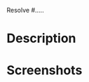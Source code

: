 <!-- If there's an issue associated with this pull request, add it here -->

Resolve #.....

# Description

<!--
  Provide a short summary of the changes as well as - if necessary - instructions
  on how this should be tested.
-->

# Screenshots

<!--
  We love screenshots! If applicable, please try to include some in here.
  You can also post animated screencasts in GIF format.
-->
